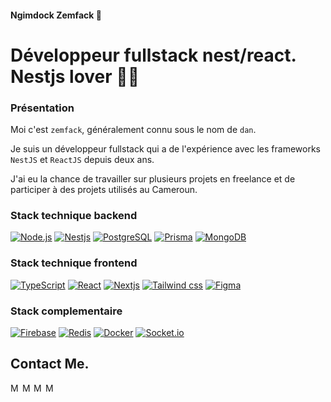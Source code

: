 #### Ngimdock Zemfack 🐻
# Développeur fullstack nest/react. Nestjs lover 🫶🏿

### Présentation
Moi c'est `zemfack`, généralement connu sous le nom de `dan`. 

Je suis un développeur fullstack qui a de l'expérience avec les frameworks `NestJS` et `ReactJS` depuis deux ans.

J'ai eu la chance de travailler sur plusieurs projets en freelance et de participer à des projets utilisés au Cameroun.


### Stack technique backend
<p>
   <a href="#"><img alt="Node.js" src="https://img.shields.io/badge/Node.js-43853D.svg?logo=node.js&logoColor=white"></a>
   <a href="#"><img alt="Nestjs" src="https://custom-icon-badges.herokuapp.com/badge/Nestjs-EA2845.svg?logo=nestjs&logoColor=white"></a>
   <a href="#"><img alt="PostgreSQL" src ="https://img.shields.io/badge/PostgreSQL-316192.svg?logo=postgresql&logoColor=white"></a>
   <a href="#"><img alt="Prisma" src ="https://img.shields.io/badge/Prisma-07405e.svg?logo=prisma&logoColor=white"></a>
   <a href="#"><img alt="MongoDB" src ="https://img.shields.io/badge/MongoDB-4ea94b.svg?logo=mongodb&logoColor=white"></a>
</p>

### Stack technique frontend

<p>
  <a href="https://github.com/search?q=user%3ADenverCoder1+language%3AtypeScript"><img alt="TypeScript" src="https://img.shields.io/badge/TypeScript-072F61.svg?logo=typescript&logoColor=white"></a>
  <a href="#"><img alt="React" src="https://img.shields.io/badge/React-02569B.svg?logo=react&logoColor=white"></a>
  <a href="#"><img alt="Nextjs" src="https://custom-icon-badges.herokuapp.com/badge/Nextjs-000000.svg?logo=nextjs-13&logoColor=white"></a>
  <a href="#"><img alt="Tailwind css" src="https://custom-icon-badges.herokuapp.com/badge/TailwindCss-3183A2.svg?logo=tailwindcss&logoColor=white"></a>
  <a href="#"><img alt="Figma" src="https://custom-icon-badges.herokuapp.com/badge/Figma-9E5FF4.svg?logo=figma&logoColor=white"></a>
</p>

### Stack complementaire
<p>
   <a href="#"><img alt="Firebase" src="https://custom-icon-badges.herokuapp.com/badge/Firebase-FECD2E.svg?logo=firebase&logoColor=white"></a>
   <a href="#"><img alt="Redis" src="https://custom-icon-badges.herokuapp.com/badge/Redis-A61F11.svg?logo=redis&logoColor=white"></a>
   <a href="#"><img alt="Docker" src="https://custom-icon-badges.herokuapp.com/badge/Docker-028BB9.svg?logo=docker&logoColor=white"></a>
   <a href="#"><img alt="Socket.io" src="https://custom-icon-badges.herokuapp.com/badge/Socket.io-000000.svg?logo=socketio&logoColor=white"></a>
</p>




 ## Contact Me.
 <section>
   <a href="#" target="_blank">
    <img align="left" alt="Md. Shakil Hossain | Website" width="16px" src="https://github.com/shakiliitju/shakiliitju/blob/main/world-wide-web.svg" />
   </a>
   
   <a href="https://www.linkedin.com/in/ngimdock-zemfack/" target="_blank">
    <img align="left" alt="Md. Shakil Hossain | Linkedin" width="15px" src="https://github.com/piyushP7pravin/piyushP7pravin/blob/master/Linkedin.svg" />
   </a>
   
   <a href="https://twitter.com/NZemfack" target="_blank">
     <img align="left" alt="Md. Shakil Hossain | Twitter" width="16px" src="https://github.com/piyushP7pravin/piyushP7pravin/blob/master/Twitter.svg" />
   </a>
   
   <a href="https://www.youtube.com/channel/UC3zvEZ1mz0fNPhB53C50gDQ" target="_blank">
    <img align="left" alt="Md. Shakil Hossain | Youtube" width="17px" src="https://github.com/shakiliitju/shakiliitju/blob/main/youtube.svg" />
   </a>
 
 <br>
 </section>
